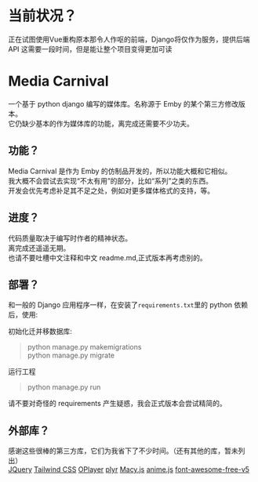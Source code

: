 # 当前状况？
正在试图使用Vue重构原本那令人作呕的前端，Django将仅作为服务，提供后端API
这需要一段时间，但是能让整个项目变得更加可读

# Media Carnival

一个基于 python django 编写的媒体库。名称源于 Emby 的某个第三方修改版本。<br>
它仍缺少基本的作为媒体库的功能，离完成还需要不少功夫。<br>

## 功能？

Media Carnival 是作为 Emby 的仿制品开发的，所以功能大概和它相似。<br>
我大概不会尝试去实现“不太有用”的部分，比如“系列”之类的东西。<br>
开发会优先考虑补足其不足之处，例如对更多媒体格式的支持，等。<br>

## 进度？

代码质量取决于编写时作者的精神状态。<br>
离完成还遥遥无期。<br>
也请不要吐槽中文注释和中文 readme.md,正式版本再考虑别的。<br>

## 部署？

和一般的 Django 应用程序一样，在安装了`requirements.txt`里的 python 依赖后，使用: <br>

初始化迁并移数据库: <br>

> python manage.py makemigrations <br>
> python manage.py migrate <br>

运行工程 <br>

> python manage.py run <br>

请不要对奇怪的 requirements 产生疑惑，我会正式版本会尝试精简的。 <br>

## 外部库？

感谢这些很棒的第三方库，它们为我省下了不少时间。（还有其他的库，暂未列出）<br>
<a href="https://github.com/jquery/jquery" >JQuery</a>
<a href="https://github.com/tailwindlabs/tailwindcss" >Tailwind CSS</a>
<a href="https://github.com/shiyiya/oplayer" >OPlayer</a>
<a href="https://github.com/sampotts/plyr" >plyr</a>
<a href="https://github.com/bigbite/macy.js" >Macy.js</a>
<a href="https://github.com/juliangarnier/anime/" >anime.js</a>
<a href="https://fontawesome.com/start" >font-awesome-free-v5</a>
